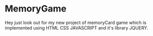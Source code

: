 # MemoryGame
Hey just look out for my new project of memoryCard game which is implemented using HTML CSS JAVASCRIPT and it's library JQUERY.
